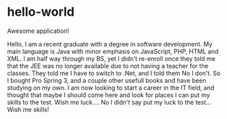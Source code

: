hello-world
===========

Awesome application!

Hello, I am a recent graduate with a degree in software development. My main language is Java with minor emphasis on JavaScript, PHP, HTML and XML. I am half way through my BS, yet I didn't re-enroll once they told me that the JEE was no longer available due to not having a teacher for the classes. They told me I have to switch to .Net, and I told them No I don't. So I bought Pro Spring 3, and a couple other usefull books and have been studying on my own. I am now looking to start a career in the IT field, and thought that maybe I should come here and look for places I can put my skills to the test. Wish me luck.... No I didn't say put my luck to the test... Wish me skills!
